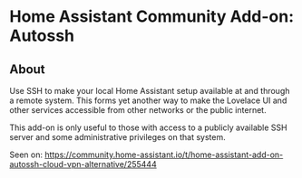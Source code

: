# Home Assistant Community Add-on: Autossh

## About

Use SSH to make your local Home Assistant setup available at and through a remote system.
This forms yet another way to make the Lovelace UI and other services accessible from other networks or the public internet.

This add-on is only useful to those with access to a publicly available SSH server and some administrative privileges on that system.

Seen on: https://community.home-assistant.io/t/home-assistant-add-on-autossh-cloud-vpn-alternative/255444
